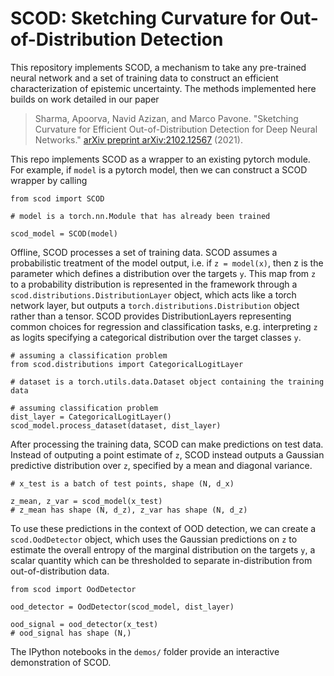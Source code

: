 # SCOD: Sketching Curvature for Out-of-Distribution Detection

This repository implements SCOD, a mechanism to take any pre-trained neural network and a set of training data to construct an efficient characterization of epistemic uncertainty. The methods implemented here builds on work detailed in our paper
> Sharma, Apoorva, Navid Azizan, and Marco Pavone. "Sketching Curvature for Efficient Out-of-Distribution Detection for Deep Neural Networks." [arXiv preprint arXiv:2102.12567](https://arxiv.org/abs/2102.12567) (2021). 


This repo implements SCOD as a wrapper to an existing pytorch module. For example, if `model` is a pytorch model, then we can construct a SCOD wrapper by calling
```
from scod import SCOD

# model is a torch.nn.Module that has already been trained

scod_model = SCOD(model)
```

Offline, SCOD processes a set of training data. SCOD assumes a probabilistic treatment of the model output, i.e. if `z = model(x)`, then z is the parameter which defines a distribution over the targets `y`. This map from `z` to a probability distribution is represented in the framework through a `scod.distributions.DistributionLayer` object, which acts like a torch network layer, but outputs a `torch.distributions.Distribution` object rather than a tensor. SCOD provides DistributionLayers representing common choices for regression and classification tasks, e.g. interpreting `z` as logits specifying a categorical distribution over the target classes `y`.

```
# assuming a classification problem
from scod.distributions import CategoricalLogitLayer

# dataset is a torch.utils.data.Dataset object containing the training data

# assuming classification problem
dist_layer = CategoricalLogitLayer()
scod_model.process_dataset(dataset, dist_layer)
```

After processing the training data, SCOD can make predictions on test data. Instead of outputing a point estimate of `z`, SCOD instead outputs a Gaussian predictive distribution over `z`, specified by a mean and diagonal variance.

```
# x_test is a batch of test points, shape (N, d_x)

z_mean, z_var = scod_model(x_test)
# z_mean has shape (N, d_z), z_var has shape (N, d_z)
```

To use these predictions in the context of OOD detection, we can create a `scod.OodDetector` object, which uses the Gaussian predictions on `z` to estimate the overall entropy of the marginal distribution on the targets `y`, a scalar quantity which can be thresholded to separate in-distribution from out-of-distribution data.

```
from scod import OodDetector

ood_detector = OodDetector(scod_model, dist_layer)

ood_signal = ood_detector(x_test)
# ood_signal has shape (N,)
```

The IPython notebooks in the `demos/` folder provide an interactive demonstration of SCOD.